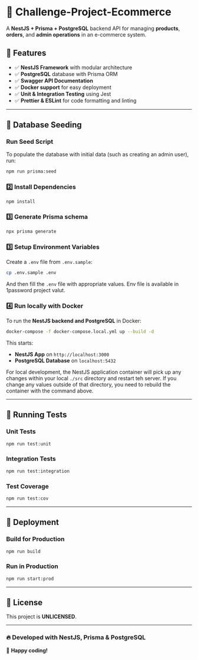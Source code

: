 # 🚀 Challenge-Project-Ecommerce

A **NestJS + Prisma + PostgreSQL** backend API for managing **products**, **orders**, and **admin operations** in an e-commerce system.

## 📌 Features
- ✅ **NestJS Framework** with modular architecture
- ✅ **PostgreSQL** database with Prisma ORM
- ✅ **Swagger API Documentation**
- ✅ **Docker support** for easy deployment
- ✅ **Unit & Integration Testing** using Jest
- ✅ **Prettier & ESLint** for code formatting and linting

---

## 🌱 Database Seeding

### **Run Seed Script**
To populate the database with initial data (such as creating an admin user), run:

```sh
npm run prisma:seed
```

### 2️⃣ Install Dependencies
```sh
npm install
```

### 3️⃣ Generate Prisma schema
```sh
npx prisma generate
```

### 3️⃣ Setup Environment Variables
Create a `.env` file from `.env.sample`:
```sh
cp .env.sample .env
```
And then fill the `.env` file with appropriate values. Env file is available in 1password project valut.

### 4️⃣ Run locally with Docker
To run the **NestJS backend and PostgreSQL** in Docker:
```sh
docker-compose -f docker-compose.local.yml up --build -d
```
This starts:
- **NestJS App** on `http://localhost:3000`
- **PostgreSQL Database** on `localhost:5432`

For local development, the NestJS application container will pick up any changes within your local `./src` directory and restart teh server.
If you change any values outside of that directory, you need to rebuild the container with the command above.

---

## 🧪 Running Tests
### **Unit Tests**
```sh
npm run test:unit
```

### **Integration Tests**
```sh
npm run test:integration
```

### **Test Coverage**
```sh
npm run test:cov
```

---

## 🚀 Deployment
### **Build for Production**
```sh
npm run build
```
### **Run in Production**
```sh
npm run start:prod
```

---

## 📜 License
This project is **UNLICENSED**.

---

### **🔥 Developed with NestJS, Prisma & PostgreSQL**
🚀 **Happy coding!**
